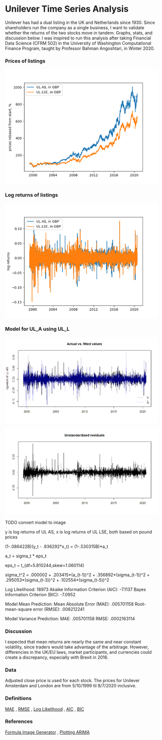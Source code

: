 # Unilever Time Series Analysis

Unilever has had a dual listing in the UK and Netherlands since 1930. Since shareholders run the company as a single business, I want to validate whether the returns of the two stocks move in tandem. Graphs, stats, and discussion below. I was inspired to run this analysis after taking Financial Data Science (CFRM 502) in the University of Washington Computational Finance Program, taught by Professor Bahman Angoshtari, in Winter 2020.

### Prices of listings
![Unilever joint](images/Unilever_joint.png)

### Log returns of listings
![Unilever joint_log_returns](images/Unilever_joint_log_ret.png)

### Model for UL_A using UL_L

![actual_vs_fitted](images/actual_vs_fitted.png)

![u_residuals](images/u_residuals.png)

TODO convert model to image

y is log returns of UL AS, x is log returns of UL LSE, both based on pound prices

(1-.086422B)(y_t - .936292*x_t)  = (1-.530315B)*a_t

a_t = sigma_t * eps_t

eps_t ~ t_(df=5.810244,skew=1.060114)

sigma_t^2 = .000002 + .203415*(a_(t-1))^2 + .356892*(sigma_(t-1))^2 + .295053*(sigma_(t-3))^2 + .102554*(sigma_(t-5))^2

Log Likelihood:						18973 
Akaike Information Criterion (AIC):	-7.1137
Bayes Information Criterion (BIC):	-7.0952

Model Mean Prediction:
Mean Absolute Error (MAE):			.005701158
Root-mean-square error (RMSE):		.008212241

Model Variance Prediction:
MAE:								.005701158
RMSE:								.0002163114

### Discussion

I expected that mean returns are nearly the same and near constant volatility, since traders would take advantage of the arbitrage. However, differencies in the UK/EU laws, market participants, and currencies could create a discrepancy, especially with Brexit in 2016.

### Data

Adjusted close price is used for each stock. The prices for Unilever Amsterdam and London are from 5/10/1999 til 8/7/2020 inclusive.

### Definitions

[MAE](https://en.wikipedia.org/wiki/Mean_absolute_error)
,
[RMSE](https://en.wikipedia.org/wiki/Root-mean-square_deviation)
,
[Log Likelihood](https://en.wikipedia.org/wiki/Likelihood_function#Log-likelihood)
,
[AIC](https://en.wikipedia.org/wiki/Akaike_information_criterion)
,
[BIC](https://en.wikipedia.org/wiki/Bayesian_information_criterion)

### References

[Formula Image Generator](https://www.codecogs.com/latex/eqneditor.php)
,
[Plotting ARIMA](https://cran.r-project.org/web/packages/qrmtools/vignettes/ARMA_GARCH_VaR.html)
